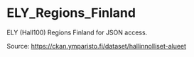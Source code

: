 # ELY_Regions_Finland
ELY (Hall100) Regions Finland for JSON access.

Source: https://ckan.ymparisto.fi/dataset/hallinnolliset-alueet
